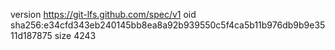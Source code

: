 version https://git-lfs.github.com/spec/v1
oid sha256:e34cfd343eb240145bb8ea8a92b939550c5f4ca5b11b976db9b9e3511d187875
size 4243
